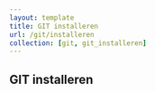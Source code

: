 ```yaml
---
layout: template
title: GIT installeren
url: /git/installeren
collection: [git, git_installeren]
---
```


## GIT installeren